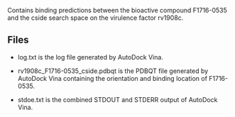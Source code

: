 Contains binding predictions between the bioactive compound F1716-0535 and the cside search space on the virulence factor rv1908c.

## Files

- log.txt is the log file generated by AutoDock Vina.

- rv1908c_F1716-0535_cside.pdbqt is the PDBQT file generated by AutoDock Vina containing the orientation and binding location of F1716-0535.

- stdoe.txt is the combined STDOUT and STDERR output of AutoDock Vina.

